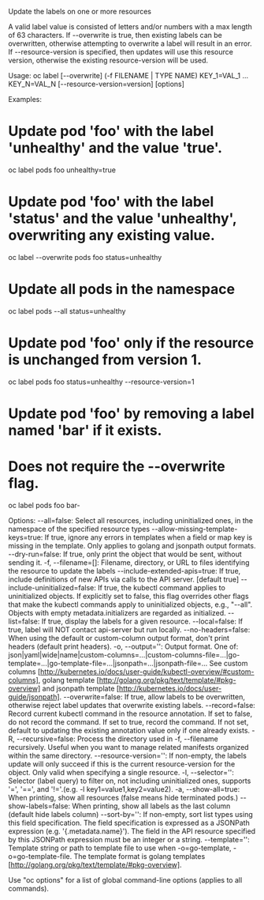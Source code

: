 Update the labels on one or more resources 

A valid label value is consisted of letters and/or numbers with a max length of  63 characters. If --overwrite is true, then existing labels can be overwritten, otherwise attempting to overwrite a label will result in an error. If --resource-version is specified, then updates will use this resource version, otherwise the existing resource-version will be used.

Usage:
  oc label [--overwrite] (-f FILENAME | TYPE NAME) KEY_1=VAL_1 ... KEY_N=VAL_N [--resource-version=version] [options]

Examples:
  # Update pod 'foo' with the label 'unhealthy' and the value 'true'.
  oc label pods foo unhealthy=true
  
  # Update pod 'foo' with the label 'status' and the value 'unhealthy', overwriting any existing value.
  oc label --overwrite pods foo status=unhealthy
  
  # Update all pods in the namespace
  oc label pods --all status=unhealthy
  
  # Update pod 'foo' only if the resource is unchanged from version 1.
  oc label pods foo status=unhealthy --resource-version=1
  
  # Update pod 'foo' by removing a label named 'bar' if it exists.
  # Does not require the --overwrite flag.
  oc label pods foo bar-

Options:
      --all=false: Select all resources, including uninitialized ones, in the namespace of the specified resource types
      --allow-missing-template-keys=true: If true, ignore any errors in templates when a field or map key is missing in the template. Only applies to golang and jsonpath output formats.
      --dry-run=false: If true, only print the object that would be sent, without sending it.
  -f, --filename=[]: Filename, directory, or URL to files identifying the resource to update the labels
      --include-extended-apis=true: If true, include definitions of new APIs via calls to the API server. [default true]
      --include-uninitialized=false: If true, the kubectl command applies to uninitialized objects. If explicitly set to false, this flag overrides other flags that make the kubectl commands apply to uninitialized objects, e.g., "--all". Objects with empty metadata.initializers are regarded as initialized.
      --list=false: If true, display the labels for a given resource.
      --local=false: If true, label will NOT contact api-server but run locally.
      --no-headers=false: When using the default or custom-column output format, don't print headers (default print headers).
  -o, --output='': Output format. One of: json|yaml|wide|name|custom-columns=...|custom-columns-file=...|go-template=...|go-template-file=...|jsonpath=...|jsonpath-file=... See custom columns [http://kubernetes.io/docs/user-guide/kubectl-overview/#custom-columns], golang template [http://golang.org/pkg/text/template/#pkg-overview] and jsonpath template [http://kubernetes.io/docs/user-guide/jsonpath].
      --overwrite=false: If true, allow labels to be overwritten, otherwise reject label updates that overwrite existing labels.
      --record=false: Record current kubectl command in the resource annotation. If set to false, do not record the command. If set to true, record the command. If not set, default to updating the existing annotation value only if one already exists.
  -R, --recursive=false: Process the directory used in -f, --filename recursively. Useful when you want to manage related manifests organized within the same directory.
      --resource-version='': If non-empty, the labels update will only succeed if this is the current resource-version for the object. Only valid when specifying a single resource.
  -l, --selector='': Selector (label query) to filter on, not including uninitialized ones, supports '=', '==', and '!='.(e.g. -l key1=value1,key2=value2).
  -a, --show-all=true: When printing, show all resources (false means hide terminated pods.)
      --show-labels=false: When printing, show all labels as the last column (default hide labels column)
      --sort-by='': If non-empty, sort list types using this field specification.  The field specification is expressed as a JSONPath expression (e.g. '{.metadata.name}'). The field in the API resource specified by this JSONPath expression must be an integer or a string.
      --template='': Template string or path to template file to use when -o=go-template, -o=go-template-file. The template format is golang templates [http://golang.org/pkg/text/template/#pkg-overview].

Use "oc options" for a list of global command-line options (applies to all commands).

